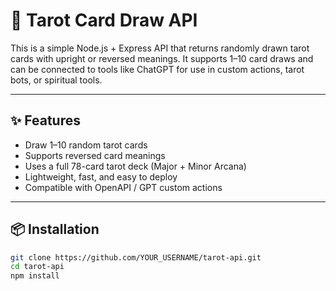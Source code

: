 # 🔮 Tarot Card Draw API

This is a simple Node.js + Express API that returns randomly drawn tarot cards with upright or reversed meanings. It supports 1–10 card draws and can be connected to tools like ChatGPT for use in custom actions, tarot bots, or spiritual tools.

---

## ✨ Features

- Draw 1–10 random tarot cards
- Supports reversed card meanings
- Uses a full 78-card tarot deck (Major + Minor Arcana)
- Lightweight, fast, and easy to deploy
- Compatible with OpenAPI / GPT custom actions

---

## 📦 Installation

```bash
git clone https://github.com/YOUR_USERNAME/tarot-api.git
cd tarot-api
npm install
